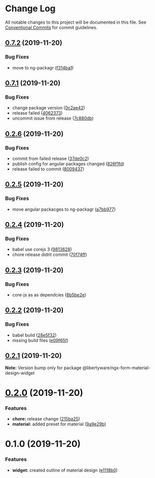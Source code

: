 # Change Log

All notable changes to this project will be documented in this file.
See [Conventional Commits](https://conventionalcommits.org) for commit guidelines.

## [0.7.2](https://github.com/libertyware-limited/ngx-form/compare/@libertyware/ngx-form-material-design-widget@0.7.1...@libertyware/ngx-form-material-design-widget@0.7.2) (2019-11-20)


### Bug Fixes

* move to ng-packagr ([f314ba1](https://github.com/libertyware-limited/ngx-form/commit/f314ba1e23280c3bbfc525444d9ecde57b6e6a52))





## [0.7.1](https://github.com/libertyware-limited/ngx-form/compare/@libertyware/ngx-form-material-design-widget@0.2.6...@libertyware/ngx-form-material-design-widget@0.7.1) (2019-11-20)


### Bug Fixes

* change package version ([0c2ae42](https://github.com/libertyware-limited/ngx-form/commit/0c2ae424b3b78c23f7e362000bdedba4b1187159))
* release failed ([4062373](https://github.com/libertyware-limited/ngx-form/commit/4062373d013b288f44b3810a3849aa8770165552))
* uncommit issue from release ([7c880db](https://github.com/libertyware-limited/ngx-form/commit/7c880dbe5a939e9f1eb6d348faec0fb05718c272))





## [0.2.6](https://github.com/libertyware-limited/ngx-form/compare/@libertyware/ngx-form-material-design-widget@0.2.5...@libertyware/ngx-form-material-design-widget@0.2.6) (2019-11-20)


### Bug Fixes

* commit from failed release ([37de0c2](https://github.com/libertyware-limited/ngx-form/commit/37de0c2d35997dd98bea1e9d212dd6472b144063))
* publish config for angular packages changed ([826f1fd](https://github.com/libertyware-limited/ngx-form/commit/826f1fd12f49b70102c1e2639cd95d71f2e15954))
* release failed to commit ([8009437](https://github.com/libertyware-limited/ngx-form/commit/8009437cb4ec334a037e3f769de2534bd7ee158a))





## [0.2.5](https://github.com/libertyware-limited/ngx-form/compare/@libertyware/ngx-form-material-design-widget@0.2.4...@libertyware/ngx-form-material-design-widget@0.2.5) (2019-11-20)


### Bug Fixes

* move angular packacges to ng-packagr ([a7bb977](https://github.com/libertyware-limited/ngx-form/commit/a7bb977fa1dd9fac1f1ca2d1cc79e3eb34e62601))





## [0.2.4](https://github.com/libertyware-limited/ngx-form/compare/@libertyware/ngx-form-material-design-widget@0.2.3...@libertyware/ngx-form-material-design-widget@0.2.4) (2019-11-20)


### Bug Fixes

* babel use corejs 3 ([9813628](https://github.com/libertyware-limited/ngx-form/commit/98136286138a37d3a5a016cfa6d9a0e0a00924fa))
* chore release didnt commit ([70f74ff](https://github.com/libertyware-limited/ngx-form/commit/70f74fff5af89cf7bc3696e4259084783c838e20))





## [0.2.3](https://github.com/libertyware-limited/ngx-form/compare/@libertyware/ngx-form-material-design-widget@0.2.2...@libertyware/ngx-form-material-design-widget@0.2.3) (2019-11-20)


### Bug Fixes

* core-js as as dependcies ([8b5be2e](https://github.com/libertyware-limited/ngx-form/commit/8b5be2e2a965ef9d52754f02c2bc0674c094928f))





## [0.2.2](https://github.com/libertyware-limited/ngx-form/compare/@libertyware/ngx-form-material-design-widget@0.2.1...@libertyware/ngx-form-material-design-widget@0.2.2) (2019-11-20)


### Bug Fixes

* babel build ([28e5f32](https://github.com/libertyware-limited/ngx-form/commit/28e5f32112c21f2b607b1e8041336083aeadf410))
* mssing build files ([e09f65f](https://github.com/libertyware-limited/ngx-form/commit/e09f65f277bae733ed086fab71923b79da4c01e0))





## [0.2.1](https://github.com/libertyware-limited/ngx-form/compare/@libertyware/ngx-form-material-design-widget@0.2.0...@libertyware/ngx-form-material-design-widget@0.2.1) (2019-11-20)

**Note:** Version bump only for package @libertyware/ngx-form-material-design-widget





# [0.2.0](https://github.com/libertyware-limited/ngx-form/compare/@libertyware/ngx-form-material-design-widget@0.1.0...@libertyware/ngx-form-material-design-widget@0.2.0) (2019-11-20)


### Features

* **chore:** release change ([215ba25](https://github.com/libertyware-limited/ngx-form/commit/215ba25e54682efeae44ef359f758069cc14d28c))
* **material:** added preset for material ([9a9e29b](https://github.com/libertyware-limited/ngx-form/commit/9a9e29b023be927563f3659a9fd245892b48be6c))





# 0.1.0 (2019-11-20)


### Features

* **widget:** created outline of material design ([e1118b0](https://github.com/libertyware-limited/ngx-form/commit/e1118b02ad102f83f1d8485c23b64b1e93e3691a))
